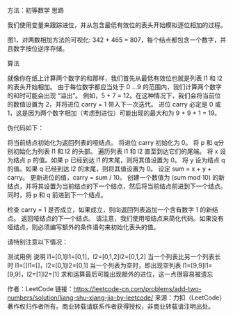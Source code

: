 方法：初等数学
思路

我们使用变量来跟踪进位，并从包含最低有效位的表头开始模拟逐位相加的过程。

图1，对两数相加方法的可视化: 342 + 465 = 807，每个结点都包含一个数字，并且数字按位逆序存储。

算法

就像你在纸上计算两个数字的和那样，我们首先从最低有效位也就是列表 l1 和 l2 的表头开始相加。
由于每位数字都应当处于  0 …9  的范围内，我们计算两个数字的和时可能会出现 “溢出”。
例如，5 + 7 = 12。在这种情况下，我们会将当前位的数值设置为 2，并将进位 carry = 1 带入下一次迭代。
进位 carry 必定是 0 或 1，这是因为两个数字相加（考虑到进位）可能出现的最大和为 9 + 9 + 1 = 19。

伪代码如下：

将当前结点初始化为返回列表的哑结点。
将进位 carry 初始化为 0。
将 p 和 q分别初始化为列表 l1 和 l2 的头部。
遍历列表 l1 和 l2 直至到达它们的尾端。
将 x 设为结点 p 的值。如果 p 已经到达 l1 的末尾，则将其值设置为 0。
将 y 设为结点 q 的值。如果 q 已经到达 l2 的末尾，则将其值设置为 0。
设定 sum = x + y + carry。
更新进位的值，carry = sum / 10。
创建一个数值为 (sum mod 10)  的新结点，并将其设置为当前结点的下一个结点，然后将当前结点前进到下一个结点。
同时，将 p 和 q 前进到下一个结点。

检查 carry = 1 是否成立，如果成立，则向返回列表追加一个含有数字 1 的新结点。
返回哑结点的下一个结点。
请注意，我们使用哑结点来简化代码。如果没有哑结点，则必须编写额外的条件语句来初始化表头的值。

请特别注意以下情况：

测试用例	说明
l1=[0,1]l1=[0,1]，l2=[0,1,2]l2=[0,1,2]	当一个列表比另一个列表长时
l1=[]l1=[]，l2=[0,1]l2=[0,1]	当一个列表为空时，即出现空列表
l1=[9,9]l1=[9,9]，l2=[1]l2=[1]	求和运算最后可能出现额外的进位，这一点很容易被遗忘

作者：LeetCode
链接：https://leetcode-cn.com/problems/add-two-numbers/solution/liang-shu-xiang-jia-by-leetcode/
来源：力扣（LeetCode）
著作权归作者所有。商业转载请联系作者获得授权，非商业转载请注明出处。